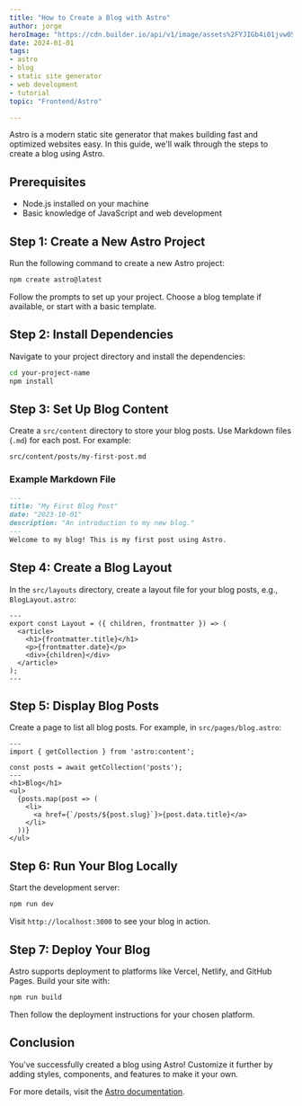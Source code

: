 ```yaml
---
title: "How to Create a Blog with Astro"
author: jorge
heroImage: "https://cdn.builder.io/api/v1/image/assets%2FYJIGb4i01jvw0SRdL5Bt%2F4f3c8986d48b47d6845bebfc8d0c0610"
date: 2024-01-01
tags:
- astro
- blog
- static site generator
- web development
- tutorial
topic: "Frontend/Astro"

---
```


Astro is a modern static site generator that makes building fast and optimized websites easy. In this guide, we'll walk through the steps to create a blog using Astro.

## Prerequisites
- Node.js installed on your machine
- Basic knowledge of JavaScript and web development

## Step 1: Create a New Astro Project
Run the following command to create a new Astro project:
```bash
npm create astro@latest
```
Follow the prompts to set up your project. Choose a blog template if available, or start with a basic template.

## Step 2: Install Dependencies
Navigate to your project directory and install the dependencies:
```bash
cd your-project-name
npm install
```

## Step 3: Set Up Blog Content
Create a `src/content` directory to store your blog posts. Use Markdown files (`.md`) for each post. For example:
```plaintext
src/content/posts/my-first-post.md
```

### Example Markdown File
```markdown
---
title: "My First Blog Post"
date: "2023-10-01"
description: "An introduction to my new blog."
---
Welcome to my blog! This is my first post using Astro.
```

## Step 4: Create a Blog Layout
In the `src/layouts` directory, create a layout file for your blog posts, e.g., `BlogLayout.astro`:
```astro
---
export const Layout = ({ children, frontmatter }) => (
  <article>
    <h1>{frontmatter.title}</h1>
    <p>{frontmatter.date}</p>
    <div>{children}</div>
  </article>
);
---
```

## Step 5: Display Blog Posts
Create a page to list all blog posts. For example, in `src/pages/blog.astro`:
```astro
---
import { getCollection } from 'astro:content';

const posts = await getCollection('posts');
---
<h1>Blog</h1>
<ul>
  {posts.map(post => (
    <li>
      <a href={`/posts/${post.slug}`}>{post.data.title}</a>
    </li>
  ))}
</ul>
```

## Step 6: Run Your Blog Locally
Start the development server:
```bash
npm run dev
```
Visit `http://localhost:3000` to see your blog in action.

## Step 7: Deploy Your Blog
Astro supports deployment to platforms like Vercel, Netlify, and GitHub Pages. Build your site with:
```bash
npm run build
```
Then follow the deployment instructions for your chosen platform.

## Conclusion
You've successfully created a blog using Astro! Customize it further by adding styles, components, and features to make it your own.

For more details, visit the [Astro documentation](https://docs.astro.build).
